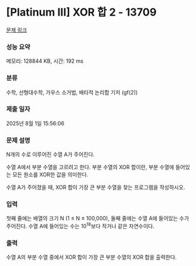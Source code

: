 # [Platinum III] XOR 합 2 - 13709 

[문제 링크](https://www.acmicpc.net/problem/13709) 

### 성능 요약

메모리: 128844 KB, 시간: 192 ms

### 분류

수학, 선형대수학, 가우스 소거법, 배타적 논리합 기저 (gf(2))

### 제출 일자

2025년 8월 1일 15:56:06

### 문제 설명

<p>N개의 수로 이루어진 수열 A가 주어진다. </p>

<p>수열 A에서 부분 수열을 고르려고 한다. 부분 수열의 XOR 합이란, 부분 수열에 들어있는 모든 원소를 XOR한 값을 의미한다.</p>

<p>수열 A가 주어졌을 때, XOR 합이 가장 큰 부분 수열을 찾는 프로그램을 작성하시오.</p>

### 입력 

 <p>첫째 줄에는 배열의 크기 N (1 ≤ N ≤ 100,000), 둘째 줄에는 수열 A에 들어있는 수가 주어진다. 수열 A에 들어있는 수는 10<sup>18</sup>보다 작거나 같은 자연수이다.</p>

### 출력 

 <p>수열 A의 부분 수열 중에서 XOR 합이 가장 큰 부분 수열의 XOR 합을 출력한다.</p>

